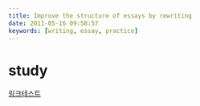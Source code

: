 ```yaml
---
title: Improve the structure of essays by rewriting
date: 2011-05-16 09:58:57
keywords: [writing, essay, practice]
---
```


# study

[링크테스트](/doc/test2.md)

